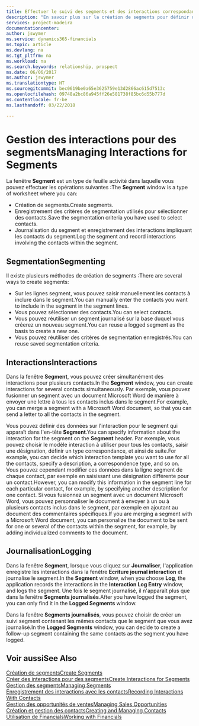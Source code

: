 ```yaml
---
title: Effectuer le suivi des segments et des interactions correspondantes| Microsoft Docs
description: "En savoir plus sur la création de segments pour définir des groupes de contacts et spécifier des interactions pour des segments."
services: project-madeira
documentationcenter: 
author: jswymer
ms.service: dynamics365-financials
ms.topic: article
ms.devlang: na
ms.tgt_pltfrm: na
ms.workload: na
ms.search.keywords: relationship, prospect
ms.date: 06/06/2017
ms.author: jswymer
ms.translationtype: HT
ms.sourcegitcommit: bec0619be0a65e3625759e13d2866ac615d7513c
ms.openlocfilehash: 09748a2bc86a945ff26e581738f85bc6d55b777d
ms.contentlocale: fr-be
ms.lasthandoff: 03/22/2018

---
```

# <a name="managing-interactions-for-segments"></a><span data-ttu-id="2013a-103">Gestion des interactions pour des segments</span><span class="sxs-lookup"><span data-stu-id="2013a-103">Managing Interactions for Segments</span></span>
<span data-ttu-id="2013a-104">La fenêtre **Segment** est un type de feuille activité dans laquelle vous pouvez effectuer les opérations suivantes :</span><span class="sxs-lookup"><span data-stu-id="2013a-104">The **Segment** window is a type of worksheet where you can:</span></span>

* <span data-ttu-id="2013a-105">Création de segments.</span><span class="sxs-lookup"><span data-stu-id="2013a-105">Create segments.</span></span>
* <span data-ttu-id="2013a-106">Enregistrement des critères de segmentation utilisés pour sélectionner des contacts.</span><span class="sxs-lookup"><span data-stu-id="2013a-106">Save the segmentation criteria you have used to select contacts.</span></span>
* <span data-ttu-id="2013a-107">Journalisation du segment et enregistrement des interactions impliquant les contacts du segment.</span><span class="sxs-lookup"><span data-stu-id="2013a-107">Log the segment and record interactions involving the contacts within the segment.</span></span>

## <a name="segmenting"></a><span data-ttu-id="2013a-108">Segmentation</span><span class="sxs-lookup"><span data-stu-id="2013a-108">Segmenting</span></span>
<span data-ttu-id="2013a-109">Il existe plusieurs méthodes de création de segments :</span><span class="sxs-lookup"><span data-stu-id="2013a-109">There are several ways to create segments:</span></span>

* <span data-ttu-id="2013a-110">Sur les lignes segment, vous pouvez saisir manuellement les contacts à inclure dans le segment.</span><span class="sxs-lookup"><span data-stu-id="2013a-110">You can manually enter the contacts you want to include in the segment in the segment lines.</span></span>
* <span data-ttu-id="2013a-111">Vous pouvez sélectionner des contacts.</span><span class="sxs-lookup"><span data-stu-id="2013a-111">You can select contacts.</span></span>
* <span data-ttu-id="2013a-112">Vous pouvez réutiliser un segment journalisé sur la base duquel vous créerez un nouveau segment.</span><span class="sxs-lookup"><span data-stu-id="2013a-112">You can reuse a logged segment as the basis to create a new one.</span></span>
* <span data-ttu-id="2013a-113">Vous pouvez réutiliser des critères de segmentation enregistrés.</span><span class="sxs-lookup"><span data-stu-id="2013a-113">You can reuse saved segmentation criteria.</span></span>

## <a name="interactions"></a><span data-ttu-id="2013a-114">Interactions</span><span class="sxs-lookup"><span data-stu-id="2013a-114">Interactions</span></span>
<span data-ttu-id="2013a-115">Dans la fenêtre **Segment**, vous pouvez créer simultanément des interactions pour plusieurs contacts.</span><span class="sxs-lookup"><span data-stu-id="2013a-115">In the **Segment** window, you can create interactions for several contacts simultaneously.</span></span> <span data-ttu-id="2013a-116">Par exemple, vous pouvez fusionner un segment avec un document Microsoft Word de manière à envoyer une lettre à tous les contacts inclus dans le segment.</span><span class="sxs-lookup"><span data-stu-id="2013a-116">For example, you can merge a segment with a Microsoft Word document, so that you can send a letter to all the contacts in the segment.</span></span>

<span data-ttu-id="2013a-117">Vous pouvez définir des données sur l'interaction pour le segment qui apparaît dans l'en-tête **Segment**.</span><span class="sxs-lookup"><span data-stu-id="2013a-117">You can specify information about the interaction for the segment on the **Segment** header.</span></span> <span data-ttu-id="2013a-118">Par exemple, vous pouvez choisir le modèle interaction à utiliser pour tous les contacts, saisir une désignation, définir un type correspondance, et ainsi de suite.</span><span class="sxs-lookup"><span data-stu-id="2013a-118">For example, you can decide which interaction template you want to use for all the contacts, specify a description, a correspondence type, and so on.</span></span> <span data-ttu-id="2013a-119">Vous pouvez cependant modifier ces données dans la ligne segment de chaque contact, par exemple en saisissant une désignation différente pour un contact.</span><span class="sxs-lookup"><span data-stu-id="2013a-119">However, you can modify this information in the segment line for each particular contact, for example, by specifying another description for one contact.</span></span> <span data-ttu-id="2013a-120">Si vous fusionnez un segment avec un document Microsoft Word, vous pouvez personnaliser le document à envoyer à un ou à plusieurs contacts inclus dans le segment, par exemple en ajoutant au document des commentaires spécifiques.</span><span class="sxs-lookup"><span data-stu-id="2013a-120">If you are merging a segment with a Microsoft Word document, you can personalize the document to be sent for one or several of the contacts within the segment, for example, by adding individualized comments to the document.</span></span>

## <a name="logging"></a><span data-ttu-id="2013a-121">Journalisation</span><span class="sxs-lookup"><span data-stu-id="2013a-121">Logging</span></span>
<span data-ttu-id="2013a-122">Dans la fenêtre **Segment**, lorsque vous cliquez sur **Journaliser**, l'application enregistre les interactions dans la fenêtre **Ecriture journal interaction** et journalise le segment.</span><span class="sxs-lookup"><span data-stu-id="2013a-122">In the **Segment** window, when you choose **Log**, the application records the interactions in the **Interaction Log Entry** window, and logs the segment.</span></span> <span data-ttu-id="2013a-123">Une fois le segment journalisé, il n'apparaît plus que dans la fenêtre **Segments journalisés**.</span><span class="sxs-lookup"><span data-stu-id="2013a-123">After you have logged the segment, you can only find it in the **Logged Segments** window.</span></span>

<span data-ttu-id="2013a-124">Dans la fenêtre **Segments journalisés**, vous pouvez choisir de créer un suivi segment contenant les mêmes contacts que le segment que vous avez journalisé.</span><span class="sxs-lookup"><span data-stu-id="2013a-124">In the **Logged Segments** window, you can decide to create a follow-up segment containing the same contacts as the segment you have logged.</span></span>

## <a name="see-also"></a><span data-ttu-id="2013a-125">Voir aussi</span><span class="sxs-lookup"><span data-stu-id="2013a-125">See Also</span></span>
[<span data-ttu-id="2013a-126">Création de segments</span><span class="sxs-lookup"><span data-stu-id="2013a-126">Create Segments</span></span>](marketing-how-create-segment.md)  
[<span data-ttu-id="2013a-127">Créer des interactions pour des segments</span><span class="sxs-lookup"><span data-stu-id="2013a-127">Create Interactions for Segments</span></span>](marketing-how-create-interactions.md)  
[<span data-ttu-id="2013a-128">Gestion des segments</span><span class="sxs-lookup"><span data-stu-id="2013a-128">Managing Segments</span></span>](marketing-segments.md)  
[<span data-ttu-id="2013a-129">Enregistrement des interactions avec les contacts</span><span class="sxs-lookup"><span data-stu-id="2013a-129">Recording Interactions With Contacts</span></span>](marketing-interactions.md)  
[<span data-ttu-id="2013a-130">Gestion des opportunités de ventes</span><span class="sxs-lookup"><span data-stu-id="2013a-130">Managing Sales Opportunities</span></span>](marketing-manage-sales-opportunities.md)  
[<span data-ttu-id="2013a-131">Création et gestion des contacts</span><span class="sxs-lookup"><span data-stu-id="2013a-131">Creating and Managing Contacts</span></span>](marketing-contacts.md)  
[<span data-ttu-id="2013a-132">Utilisation de Financials</span><span class="sxs-lookup"><span data-stu-id="2013a-132">Working with Financials</span></span>](ui-work-product.md)

